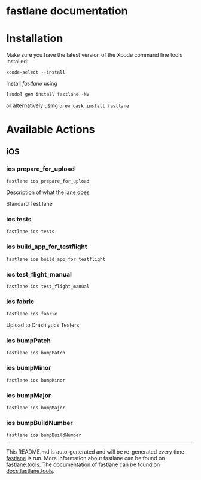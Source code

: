 fastlane documentation
================
# Installation

Make sure you have the latest version of the Xcode command line tools installed:

```
xcode-select --install
```

Install _fastlane_ using
```
[sudo] gem install fastlane -NV
```
or alternatively using `brew cask install fastlane`

# Available Actions
## iOS
### ios prepare_for_upload
```
fastlane ios prepare_for_upload
```
Description of what the lane does

Standard Test lane
### ios tests
```
fastlane ios tests
```

### ios build_app_for_testflight
```
fastlane ios build_app_for_testflight
```

### ios test_flight_manual
```
fastlane ios test_flight_manual
```

### ios fabric
```
fastlane ios fabric
```
Upload to Crashlytics Testers
### ios bumpPatch
```
fastlane ios bumpPatch
```

### ios bumpMinor
```
fastlane ios bumpMinor
```

### ios bumpMajor
```
fastlane ios bumpMajor
```

### ios bumpBuildNumber
```
fastlane ios bumpBuildNumber
```


----

This README.md is auto-generated and will be re-generated every time [fastlane](https://fastlane.tools) is run.
More information about fastlane can be found on [fastlane.tools](https://fastlane.tools).
The documentation of fastlane can be found on [docs.fastlane.tools](https://docs.fastlane.tools).
